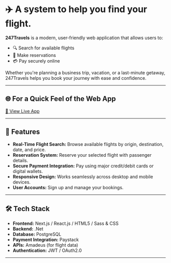 # ✈️ A system to help you find your flight.

**247Travels** is a modern, user-friendly web application that allows users to:

- 🔍 Search for available flights
- 📅 Make reservations
- 💳 Pay securely online

Whether you're planning a business trip, vacation, or a last-minute getaway, 247Travels helps you book your journey with ease and confidence.

---

## 🌐 For a Quick Feel of the Web App

[🔗 View Live App](https://www.247travels.com/)

---

## 🚀 Features

- **Real-Time Flight Search:** Browse available flights by origin, destination, date, and price.
- **Reservation System:** Reserve your selected flight with passenger details.
- **Secure Payment Integration:** Pay using major credit/debit cards or digital wallets.
- **Responsive Design:** Works seamlessly across desktop and mobile devices.
- **User Accounts:** Sign up and manage your bookings.

---

## 🛠️ Tech Stack

- **Frontend:** Next.js / React.js / HTML5 / Sass & CSS
- **Backend:** .Net
- **Database:** PostgreSQL
- **Payment Integration:** Paystack 
- **APIs:** Amadeus (for flight data)
- **Authentication:** JWT / OAuth2.0

---
